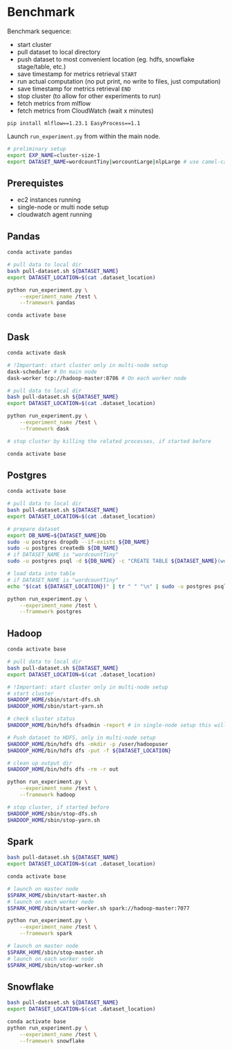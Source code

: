 # Benchmark



Benchmark sequence:

- start cluster
- pull dataset to local directory
- push dataset to most convenient location (eg. hdfs, snowflake stage/table, etc.)
- save timestamp for metrics retrieval `START`
- run actual computation (no put print, no write to files, just computation)
- save timestamp for metrics retrieval `END`
- stop cluster (to allow for other experiments to run)
- fetch metrics from mlflow
- fetch metrics from CloudWatch (wait x minutes)


```
pip install mlflow==1.23.1 EasyProcess==1.1
```

Launch `run_experiment.py` from within the main node.

```bash
# preliminary setup
export EXP_NAME=cluster-size-1
export DATASET_NAME=wordcountTiny|worcountLarge|nlpLarge # use camel-case naming
```

## Prerequistes

- ec2 instances running
- single-node or multi node setup
- cloudwatch agent running

## Pandas

```bash
conda activate pandas

# pull data to local dir
bash pull-dataset.sh ${DATASET_NAME}
export DATASET_LOCATION=$(cat .dataset_location)

python run_experiment.py \
    --experiment_name /test \
    --framework pandas

conda activate base
```

## Dask

```bash
conda activate dask

# !Important: start cluster only in multi-node setup
dask-scheduler # On main node
dask-worker tcp://hadoop-master:8786 # On each worker node

# pull data to local dir
bash pull-dataset.sh ${DATASET_NAME}
export DATASET_LOCATION=$(cat .dataset_location)

python run_experiment.py \
    --experiment_name /test \
    --framework dask

# stop cluster by killing the related processes, if started before

conda activate base
```

## Postgres

```bash
conda activate base

# pull data to local dir
bash pull-dataset.sh ${DATASET_NAME}
export DATASET_LOCATION=$(cat .dataset_location)

# prepare dataset
export DB_NAME=${DATASET_NAME}Db
sudo -u postgres dropdb --if-exists ${DB_NAME}
sudo -u postgres createdb ${DB_NAME}
# if DATASET_NAME is "wordcountTiny"
sudo -u postgres psql -d ${DB_NAME} -c "CREATE TABLE ${DATASET_NAME}(word TEXT);"

# load data into table
# if DATASET_NAME is "wordcountTiny"
echo "$(cat ${DATASET_LOCATION})" | tr " " "\n" | sudo -u postgres psql -d ${DB_NAME} -c "COPY ${DATASET_NAME} FROM stdin (delimiter ' ');"

python run_experiment.py \
    --experiment_name /test \
    --framework postgres
```

## Hadoop

```bash
conda activate base

# pull data to local dir
bash pull-dataset.sh ${DATASET_NAME}
export DATASET_LOCATION=$(cat .dataset_location)

# !Important: start cluster only in multi-node setup
# start cluster
$HADOOP_HOME/sbin/start-dfs.sh
$HADOOP_HOME/sbin/start-yarn.sh

# check cluster status
$HADOOP_HOME/bin/hdfs dfsadmin -report # in single-node setup this will ouput "The fs class is: org.apache.hadoop.fs.LocalFileSystem"

# Push dataset to HDFS, only in multi-node setup
$HADOOP_HOME/bin/hdfs dfs -mkdir -p /user/hadoopuser
$HADOOP_HOME/bin/hdfs dfs -put -f ${DATASET_LOCATION}

# clean up output dir
$HADOOP_HOME/bin/hdfs dfs -rm -r out

python run_experiment.py \
    --experiment_name /test \
    --framework hadoop

# stop cluster, if started before
$HADOOP_HOME/sbin/stop-dfs.sh
$HADOOP_HOME/sbin/stop-yarn.sh
```

## Spark

```bash
bash pull-dataset.sh ${DATASET_NAME}
export DATASET_LOCATION=$(cat .dataset_location)

conda activate base

# launch on master node
$SPARK_HOME/sbin/start-master.sh
# launch on each worker node
$SPARK_HOME/sbin/start-worker.sh spark://hadoop-master:7077

python run_experiment.py \
    --experiment_name /test \
    --framework spark

# launch on master node
$SPARK_HOME/sbin/stop-master.sh
# launch on each worker node
$SPARK_HOME/sbin/stop-worker.sh
```

## Snowflake

```bash
bash pull-dataset.sh ${DATASET_NAME}
export DATASET_LOCATION=$(cat .dataset_location)

conda activate base
python run_experiment.py \
    --experiment_name /test \
    --framework snowflake
```